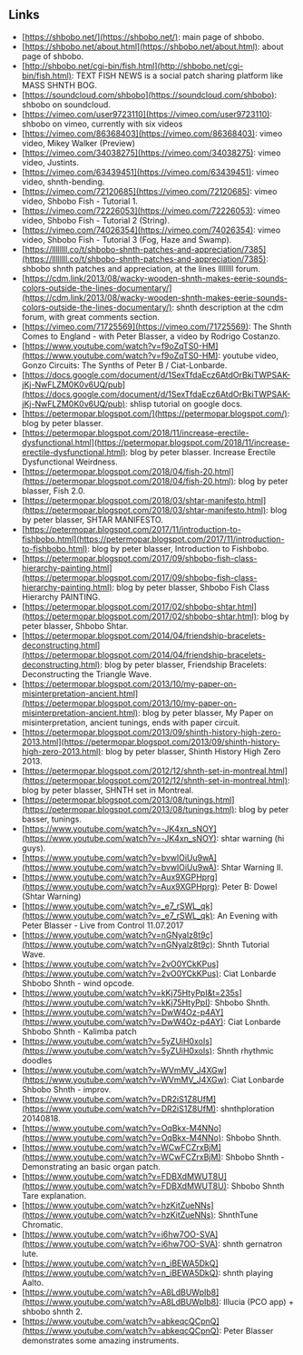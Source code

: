 ## Links
* [https://shbobo.net/](https://shbobo.net/): main page of shbobo.
* [https://shbobo.net/about.html](https://shbobo.net/about.html): about page of shbobo.
* [http://shbobo.net/cgi-bin/fish.html](http://shbobo.net/cgi-bin/fish.html): TEXT FISH NEWS is a social patch sharing platform like MASS SHNTH BOG.
* [https://soundcloud.com/shbobo](https://soundcloud.com/shbobo): shbobo on soundcloud.
* [https://vimeo.com/user9723110](https://vimeo.com/user9723110): shbobo on vimeo, currently with six videos
* [https://vimeo.com/86368403](https://vimeo.com/86368403): vimeo video, Mikey Walker (Preview)
* [https://vimeo.com/34038275](https://vimeo.com/34038275): vimeo video, Justints.
* [https://vimeo.com/63439451](https://vimeo.com/63439451): vimeo video, shnth-bending.
* [https://vimeo.com/72120685](https://vimeo.com/72120685): vimeo video, Shbobo Fish - Tutorial 1.
* [https://vimeo.com/72226053](https://vimeo.com/72226053): vimeo video, Shbobo Fish - Tutorial 2 (String).
* [https://vimeo.com/74026354](https://vimeo.com/74026354): vimeo video, Shbobo Fish - Tutorial 3 (Fog, Haze and Swamp).
* [https://llllllll.co/t/shbobo-shnth-patches-and-appreciation/7385](https://llllllll.co/t/shbobo-shnth-patches-and-appreciation/7385): shbobo shnth patches and appreciation, at the lines llllllll forum.
* [https://cdm.link/2013/08/wacky-wooden-shnth-makes-eerie-sounds-colors-outside-the-lines-documentary/](https://cdm.link/2013/08/wacky-wooden-shnth-makes-eerie-sounds-colors-outside-the-lines-documentary/): shnth description at the cdm forum, with great comments section.
* [https://vimeo.com/71725569](https://vimeo.com/71725569): The Shnth Comes to England - with Peter Blasser, a video by Rodrigo Costanzo.
* [https://www.youtube.com/watch?v=f9oZqTS0-HM](https://www.youtube.com/watch?v=f9oZqTS0-HM): youtube video, Gonzo Circuits: The Synths of Peter B / Ciat-Lonbarde.
* [https://docs.google.com/document/d/1SexTfdaEcz6AtdOrBkiTWPSAK-jKj-NwFLZM0K0v6UQ/pub](https://docs.google.com/document/d/1SexTfdaEcz6AtdOrBkiTWPSAK-jKj-NwFLZM0K0v6UQ/pub): shlisp tutorial on google docs.
* [https://petermopar.blogspot.com/](https://petermopar.blogspot.com/): blog by peter blasser.
* [https://petermopar.blogspot.com/2018/11/increase-erectile-dysfunctional.html](https://petermopar.blogspot.com/2018/11/increase-erectile-dysfunctional.html): blog by peter blasser. Increase Erectile Dysfunctional Weirdness.
* [https://petermopar.blogspot.com/2018/04/fish-20.html](https://petermopar.blogspot.com/2018/04/fish-20.html): blog by peter blasser, Fish 2.0.
* [https://petermopar.blogspot.com/2018/03/shtar-manifesto.html](https://petermopar.blogspot.com/2018/03/shtar-manifesto.html): blog by peter blasser, SHTAR MANIFESTO.
* [https://petermopar.blogspot.com/2017/11/introduction-to-fishbobo.html](https://petermopar.blogspot.com/2017/11/introduction-to-fishbobo.html): blog by peter blasser,  Introduction to Fishbobo.
* [https://petermopar.blogspot.com/2017/09/shbobo-fish-class-hierarchy-painting.html](https://petermopar.blogspot.com/2017/09/shbobo-fish-class-hierarchy-painting.html): blog by peter blasser, Shbobo Fish Class Hierarchy PAINTING.
* [https://petermopar.blogspot.com/2017/02/shbobo-shtar.html](https://petermopar.blogspot.com/2017/02/shbobo-shtar.html): blog by peter blasser, Shbobo Shtar.
* [https://petermopar.blogspot.com/2014/04/friendship-bracelets-deconstructing.html](https://petermopar.blogspot.com/2014/04/friendship-bracelets-deconstructing.html): blog by peter blasser, Friendship Bracelets: Deconstructing the Triangle Wave.
* [https://petermopar.blogspot.com/2013/10/my-paper-on-misinterpretation-ancient.html](https://petermopar.blogspot.com/2013/10/my-paper-on-misinterpretation-ancient.html): blog by peter blasser, My Paper on misinterpretation, ancient tunings, ends with paper circuit.
* [https://petermopar.blogspot.com/2013/09/shinth-history-high-zero-2013.html](https://petermopar.blogspot.com/2013/09/shinth-history-high-zero-2013.html): blog by peter blasser, Shinth History High Zero 2013.
* [https://petermopar.blogspot.com/2012/12/shnth-set-in-montreal.html](https://petermopar.blogspot.com/2012/12/shnth-set-in-montreal.html): blog by peter blasser, SHNTH set in Montreal.
* [https://petermopar.blogspot.com/2013/08/tunings.html](https://petermopar.blogspot.com/2013/08/tunings.html): blog by peter basser, tunings.
* [https://www.youtube.com/watch?v=-JK4xn_sNOY](https://www.youtube.com/watch?v=-JK4xn_sNOY): shtar warning (hi guys).
* [https://www.youtube.com/watch?v=bvwlOiUu9wA](https://www.youtube.com/watch?v=bvwlOiUu9wA): Shtar Warning II.
* [https://www.youtube.com/watch?v=Aux9XGPHprg](https://www.youtube.com/watch?v=Aux9XGPHprg): Peter B: Dowel (Shtar Warning)
* [https://www.youtube.com/watch?v=_e7_rSWL_qk](https://www.youtube.com/watch?v=_e7_rSWL_qk): An Evening with Peter Blasser - Live from Control 11.07.2017
* [https://www.youtube.com/watch?v=nGNyalz8t9c](https://www.youtube.com/watch?v=nGNyalz8t9c): Shnth Tutorial Wave.
* [https://www.youtube.com/watch?v=2vO0YCkKPus](https://www.youtube.com/watch?v=2vO0YCkKPus): Ciat Lonbarde Shbobo Shnth - wind opcode.
* [https://www.youtube.com/watch?v=kKj75HtyPpI&t=235s](https://www.youtube.com/watch?v=kKj75HtyPpI): Shbobo Shnth.
* [https://www.youtube.com/watch?v=DwW4Oz-p4AY](https://www.youtube.com/watch?v=DwW4Oz-p4AY): Ciat Lonbarde Shbobo Shnth - Kalimba patch
* [https://www.youtube.com/watch?v=5yZUiH0xoIs](https://www.youtube.com/watch?v=5yZUiH0xoIs): Shnth rhythmic doodles
* [https://www.youtube.com/watch?v=WVmMV_J4XGw](https://www.youtube.com/watch?v=WVmMV_J4XGw): Ciat Lonbarde Shbobo Shnth - improv.
* [https://www.youtube.com/watch?v=DR2iS1Z8UfM](https://www.youtube.com/watch?v=DR2iS1Z8UfM): shnthploration 20140818. 
* [https://www.youtube.com/watch?v=OqBkx-M4NNo](https://www.youtube.com/watch?v=OqBkx-M4NNo): Shbobo Shnth.
* [https://www.youtube.com/watch?v=WCwFCZrxBjM](https://www.youtube.com/watch?v=WCwFCZrxBjM): Shbobo Shnth - Demonstrating an basic organ patch.
* [https://www.youtube.com/watch?v=FDBXdMWUT8U](https://www.youtube.com/watch?v=FDBXdMWUT8U): Shbobo Shnth Tare explanation.
* [https://www.youtube.com/watch?v=hzKitZueNNs](https://www.youtube.com/watch?v=hzKitZueNNs): ShnthTune Chromatic.
* [https://www.youtube.com/watch?v=i6hw7OO-SVA](https://www.youtube.com/watch?v=i6hw7OO-SVA): shnth gernatron lute.
* [https://www.youtube.com/watch?v=n_iBEWA5DkQ](https://www.youtube.com/watch?v=n_iBEWA5DkQ): shnth playing Aalto. 
* [https://www.youtube.com/watch?v=A8LdBUWpIb8](https://www.youtube.com/watch?v=A8LdBUWpIb8): Illucia (PCO app) + shbobo shnth 2.
* [https://www.youtube.com/watch?v=abkeqcQCpnQ](https://www.youtube.com/watch?v=abkeqcQCpnQ): Peter Blasser demonstrates some amazing instruments.
